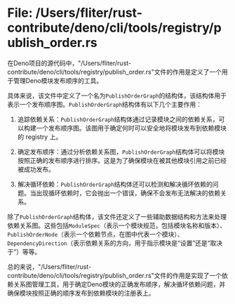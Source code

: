 # File: /Users/fliter/rust-contribute/deno/cli/tools/registry/publish_order.rs

在Deno项目的源代码中，"/Users/fliter/rust-contribute/deno/cli/tools/registry/publish_order.rs"文件的作用是定义了一个用于管理Deno模块发布顺序的工具。

具体来说，该文件中定义了一个名为`PublishOrderGraph`的结构体，该结构体用于表示一个发布顺序图。`PublishOrderGraph`结构体有以下几个主要作用：

1. 追踪依赖关系：`PublishOrderGraph`结构体通过记录模块之间的依赖关系，可以构建一个发布顺序图。该图用于确定何时可以安全地将模块发布到依赖模块的 registry 上。

2. 确定发布顺序：通过分析依赖关系图，`PublishOrderGraph`结构体可以将模块按照正确的发布顺序进行排序。这是为了确保模块在被其他模块引用之前已经被成功发布。

3. 解决循环依赖：`PublishOrderGraph`结构体还可以检测和解决循环依赖的问题。当出现循环依赖时，它会抛出一个错误，确保不会发布无法解决的依赖关系。

除了`PublishOrderGraph`结构体，该文件还定义了一些辅助数据结构和方法来处理依赖关系图。这些包括`ModuleSpec`（表示一个模块规范，包括模块名称和版本）、`PublishOrderNode`（表示一个依赖节点，在图中代表一个模块）、`DependencyDirection`（表示依赖关系的方向，用于指示模块是“设置”还是“取决于”）等等。

总的来说，"/Users/fliter/rust-contribute/deno/cli/tools/registry/publish_order.rs"文件的作用是实现了一个依赖关系图管理工具，用于确定Deno模块的正确发布顺序，解决循环依赖问题，并确保模块按照正确的顺序发布到依赖模块的注册表上。

